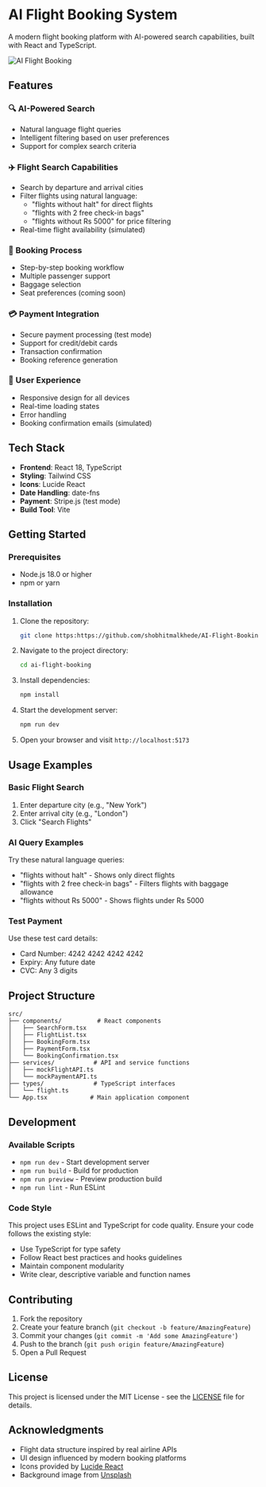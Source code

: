 # AI Flight Booking System

A modern flight booking platform with AI-powered search capabilities, built with React and TypeScript.

![AI Flight Booking](https://images.unsplash.com/photo-1436491865332-7a61a109cc05?auto=format&fit=crop&q=80&w=2074)

## Features

### 🔍 AI-Powered Search
- Natural language flight queries
- Intelligent filtering based on user preferences
- Support for complex search criteria

### ✈️ Flight Search Capabilities
- Search by departure and arrival cities
- Filter flights using natural language:
  - "flights without halt" for direct flights
  - "flights with 2 free check-in bags"
  - "flights without Rs 5000" for price filtering
- Real-time flight availability (simulated)

### 🎫 Booking Process
- Step-by-step booking workflow
- Multiple passenger support
- Baggage selection
- Seat preferences (coming soon)

### 💳 Payment Integration
- Secure payment processing (test mode)
- Support for credit/debit cards
- Transaction confirmation
- Booking reference generation

### 📱 User Experience
- Responsive design for all devices
- Real-time loading states
- Error handling
- Booking confirmation emails (simulated)

## Tech Stack

- **Frontend**: React 18, TypeScript
- **Styling**: Tailwind CSS
- **Icons**: Lucide React
- **Date Handling**: date-fns
- **Payment**: Stripe.js (test mode)
- **Build Tool**: Vite

## Getting Started

### Prerequisites

- Node.js 18.0 or higher
- npm or yarn

### Installation

1. Clone the repository:
   ```bash
   git clone https:https://github.com/shobhitmalkhede/AI-Flight-Booking-System.git
   ```

2. Navigate to the project directory:
   ```bash
   cd ai-flight-booking
   ```

3. Install dependencies:
   ```bash
   npm install
   ```

4. Start the development server:
   ```bash
   npm run dev
   ```

5. Open your browser and visit `http://localhost:5173`

## Usage Examples

### Basic Flight Search
1. Enter departure city (e.g., "New York")
2. Enter arrival city (e.g., "London")
3. Click "Search Flights"

### AI Query Examples
Try these natural language queries:
- "flights without halt" - Shows only direct flights
- "flights with 2 free check-in bags" - Filters flights with baggage allowance
- "flights without Rs 5000" - Shows flights under Rs 5000

### Test Payment
Use these test card details:
- Card Number: 4242 4242 4242 4242
- Expiry: Any future date
- CVC: Any 3 digits

## Project Structure

```
src/
├── components/          # React components
│   ├── SearchForm.tsx
│   ├── FlightList.tsx
│   ├── BookingForm.tsx
│   ├── PaymentForm.tsx
│   └── BookingConfirmation.tsx
├── services/           # API and service functions
│   ├── mockFlightAPI.ts
│   └── mockPaymentAPI.ts
├── types/              # TypeScript interfaces
│   └── flight.ts
└── App.tsx            # Main application component
```

## Development

### Available Scripts

- `npm run dev` - Start development server
- `npm run build` - Build for production
- `npm run preview` - Preview production build
- `npm run lint` - Run ESLint

### Code Style

This project uses ESLint and TypeScript for code quality. Ensure your code follows the existing style:

- Use TypeScript for type safety
- Follow React best practices and hooks guidelines
- Maintain component modularity
- Write clear, descriptive variable and function names

## Contributing

1. Fork the repository
2. Create your feature branch (`git checkout -b feature/AmazingFeature`)
3. Commit your changes (`git commit -m 'Add some AmazingFeature'`)
4. Push to the branch (`git push origin feature/AmazingFeature`)
5. Open a Pull Request

## License

This project is licensed under the MIT License - see the [LICENSE](LICENSE) file for details.

## Acknowledgments

- Flight data structure inspired by real airline APIs
- UI design influenced by modern booking platforms
- Icons provided by [Lucide React](https://lucide.dev)
- Background image from [Unsplash](https://unsplash.com)
